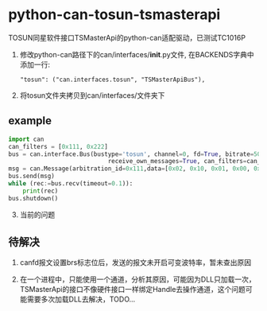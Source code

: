 # python-can-tosun-tsmasterapi

TOSUN同星软件接口TSMasterApi的python-can适配驱动，已测试TC1016P
1. 修改python-can路径下的can/interfaces/__init__.py文件, 在BACKENDS字典中添加一行:

   ```
   "tosun": ("can.interfaces.tosun", "TSMasterApiBus"),
   ```

2. 将tosun文件夹拷贝到can/interfaces/文件夹下

## example

```python
import can
can_filters = [0x111, 0x222]
bus = can.interface.Bus(bustype='tosun', channel=0, fd=True, bitrate=500000, data_bitrate=2000000,
                            receive_own_messages=True, can_filters=can_filters, m120=True, device_name='TC1016', device_type=3, hw_index=0)
msg = can.Message(arbitration_id=0x111,data=[0x02, 0x10, 0x01, 0x00, 0x00, 0x00, 0x00, 0x00],is_extended_id=False, )
bus.send(msg)
while (rec:=bus.recv(timeout=0.1)):
    print(rec)
bus.shutdown()
```

3. 当前的问题

## 待解决

1. canfd报文设置brs标志位后，发送的报文未开启可变波特率，暂未查出原因
   
2. 在一个进程中，只能使用一个通道，分析其原因，可能因为DLL只加载一次，TSMasterApi的接口不像硬件接口一样绑定Handle去操作通道，这个问题可能需要多次加载DLL去解决，TODO...

